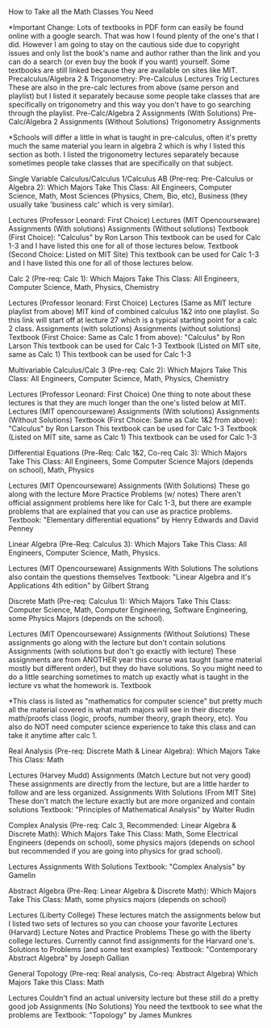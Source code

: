 How to Take all the Math Classes You Need

*Important Change: Lots of textbooks in PDF form can easily be found online with a google search. That was how I found plenty of the one's that I did. However I am going to stay on the cautious side due to copyright issues and only list the book's name and author rather than the link and you can do a search (or even buy the book if you want) yourself. Some textbooks are still linked because they are available on sites like MIT. 
Precalculus/Algebra 2 & Trigonometry:
Pre-Calculus Lectures
Trig Lectures
These are also in the pre-calc lectures from above (same person and playlist) but I listed it separately because some people take classes that are specifically on trigonometry and this way you don't have to go searching through the playlist.
Pre-Calc/Algebra 2 Assignments (With Solutions)
Pre-Calc/Algebra 2 Assignments (Without Solutions)
Trigonometry Assignments

*Schools will differ a little in what is taught in pre-calculus, often it's pretty much the same material you learn in algebra 2 which is why I listed this section as both. I listed the trigonometry lectures separately because sometimes people take classes that are specifically on that subject. 
 
Single Variable Calculus/Calculus 1/Calculus AB (Pre-req: Pre-Calculus or Algebra 2):
Which Majors Take This Class: All Engineers, Computer Science, Math, Most Sciences (Physics, Chem, Bio, etc), Business (they usually take 'business calc' which is very similar).

Lectures (Professor Leonard: First Choice)
Lectures (MIT Opencourseware)
Assignments (With solutions)
Assignments (Without solutions)
Textbook (First Choice): "Calculus" by Ron Larson
This textbook can be used for Calc 1-3 and I have listed this one for all of those lectures below.
Textbook (Second Choice: Listed on MIT Site)
This textbook can be used for Calc 1-3 and I have listed this one for all of those lectures below.
 
 
Calc 2 (Pre-req: Calc 1):
Which Majors Take This Class: All Engineers, Computer Science, Math, Physics, Chemistry

Lectures (Professor leonard: First Choice)
Lectures (Same as MIT lecture playlist from above)
MIT kind of combined calculus 1&2 into one playlist. So this link will start off at lecture 27 which is a typical starting point for a calc 2 class. 
Assignments (with solutions)
Assignments (without solutions)
Textbook (First Choice: Same as Calc 1 from above): "Calculus" by Ron Larson
This textbook can be used for Calc 1-3
Textbook (Listed on MIT site, same as Calc 1)
This textbook can be used for Calc 1-3
 
Multivariable Calculus/Calc 3 (Pre-req: Calc 2):
Which Majors Take This Class: All Engineers, Computer Science, Math, Physics, Chemistry

Lectures (Professor Leonard: First Choice)
One thing to note about these lectures is that they are much longer than the one's listed below at MIT.
Lectures (MIT opencourseware)
Assignments (With solutions)
Assignments (Without Solutions)
Textbook (First Choice: Same as Calc 1&2 from above): "Calculus" by Ron Larson
This textbook can be used for Calc 1-3
Textbook (Listed on MIT site, same as Calc 1)
This textbook can be used for Calc 1-3
 
Differential Equations (Pre-Req: Calc 1&2, Co-req Calc 3):
Which Majors Take This Class: All Engineers, Some Computer Science Majors (depends on school), Math, Physics

Lectures (MIT Opencourseware)
Assignments (With Solutions)
These go along with the lecture
More Practice Problems (w/ notes)
There aren't official assignment problems here like for Calc 1-3, but there are example problems that are explained that you can use as practice problems. 
Textbook: "Elementary differential equations" by Henry Edwards and David Penney 
 
Linear Algebra (Pre-Req: Calculus 3):
Which Majors Take This Class: All Engineers, Computer Science, Math, Physics. 

Lectures (MIT Opencourseware)
Assignments With Solutions
The solutions also contain the questions themselves
Textbook: "Linear Algebra and it's Applications 4th edition" by Gilbert Strang
 
Discrete Math (Pre-req: Calculus 1):
Which Majors Take This Class: Computer Science, Math, Computer Engineering, Software Engineering, some Physics Majors (depends on the school). 

Lectures (MIT Opencourseware)
Assignments (Without Solutions)
These assignments go along with the lecture but don't contain solutions
Assignments (with solutions but don't go exactly with lecture)
These assignments are from ANOTHER year this course was taught (same material mostly but different order), but they do have solutions. So you might need to do a little searching sometimes to match up exactly what is taught in the lecture vs what the homework is.
Textbook
 
*This class is listed as "mathematics for computer science" but pretty much all the material covered is what math majors will see in their discrete math/proofs class (logic, proofs, number theory, graph theory, etc).  You also do NOT need computer science experience to take this class and can take it anytime after calc 1.
 
Real Analysis (Pre-req: Discrete Math & Linear Algebra): 
Which Majors Take This Class: Math

Lectures (Harvey Mudd)
Assignments (Match Lecture but not very good)
These assignments are directly from the lecture, but are a little harder to follow and are less organized.
Assignments With Solutions (From MIT Site)
These don't match the lecture exactly but are more organized and contain solutions
Textbook: "Principles of Mathematical Analysis" by Walter Rudin
 
Complex Analysis (Pre-req: Calc 3, Recommended: Linear Algebra & Discrete Math):
Which Majors Take This Class: Math, Some Electrical Engineers (depends on school), some physics majors (depends on school but recommended if you are going into physics for grad school). 

Lectures 
Assignments With Solutions
Textbook: "Complex Analysis" by Gamelin
 
 
Abstract Algebra (Pre-Req: Linear Algebra & Discrete Math):
Which Majors Take This Class: Math, some physics majors (depends on school)

Lectures (Liberty College)
These lectures match the assignments below but I listed two sets of lectures so you can choose your favorite
Lectures (Harvard)
Lecture Notes and Practice Problems
These go with the liberty college lectures. Currently cannot find assignments for the Harvard one's.
Solutions to Problems (and some test examples)
Textbook: "Contemporary Abstract Algebra" by Joseph Gallian
 
 
General Topology (Pre-req: Real analysis, Co-req: Abstract Algebra)
Which Majors Take this Class: Math

Lectures
Couldn't find an actual university lecture but these still do a pretty good job
Assignments (No Solutions)
You need the textbook to see what the problems are
Textbook: "Topology" by James Munkres
 

